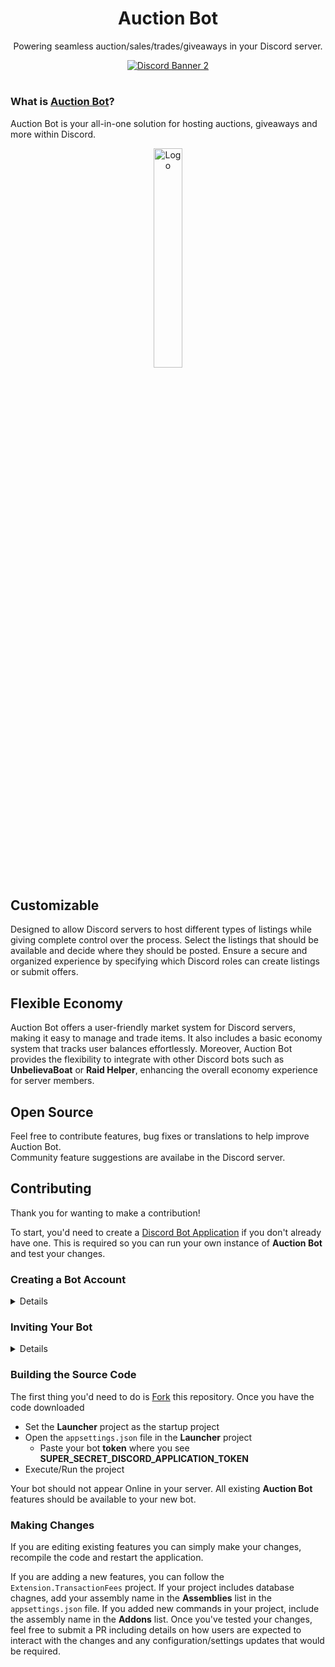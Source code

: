 <h1 align="center">Auction Bot</h1>
<p align="center">Powering seamless auction/sales/trades/giveaways in your Discord server.</p>
<div align="center">
  <a href="https://discord.gg/WmCpC8G">
    <img src="https://discordapp.com/api/guilds/392774790945046538/widget.png?style=banner2" alt="Discord Banner 2"/>
  </a>
</div>
<h1> </h1>

### What is [Auction Bot](https://auction-bot.github.io/docs/)?
Auction Bot is your all-in-one solution for hosting auctions, giveaways and more within Discord.

<div align="center">
  <img alt="Logo" src="https://github.com/Anu6is/Agora.Addons.Disqord/assets/4596077/1941bda7-516e-4a79-8063-b768680f182c" style="width: 30%"/>
</div>

## Customizable
Designed to allow Discord servers to host different types of listings while giving complete control over the process. 
Select the listings that should be available and decide where they should be posted. 
Ensure a secure and organized experience by specifying which Discord roles can create listings or submit offers.

## Flexible Economy
Auction Bot offers a user-friendly market system for Discord servers, making it easy to manage and trade items. 
It also includes a basic economy system that tracks user balances effortlessly. 
Moreover, Auction Bot provides the flexibility to integrate with other Discord bots such as **UnbelievaBoat** or **Raid Helper**, enhancing the overall economy experience for server members.

## Open Source
Feel free to contribute features, bug fixes or translations to help improve Auction Bot.  
Community feature suggestions are availabe in the Discord server.

## Contributing
Thank you for wanting to make a contribution!

To start, you'd need to create a [Discord Bot Application](https://discord.com/developers/applications) if you don't already have one. This is required so you can run your own instance of **Auction Bot** and test your changes.
### Creating a Bot Account 
<details>
- Make sure you are logged on to the [Discord website](https://discord.com/).
- Navigate to the [application page](https://discord.com/developers/applications)
- Click on the “**New Application**” button.
- Give the application a name and click “**Create**”.
- Navigate to the “**Bot**” tab to configure it.
- Copy the **token** using the “Copy” button and store it later.  
And that’s it. You now have a bot account that you can invite to a server.
</details>

### Inviting Your Bot 
<details>
Continuing from where you left off above

- Go to the “**OAuth2**” tab.
- Scroll to the **OAuth2 URL Generator**.
- Tick the “bot” checkbox under “scopes”.
- Tick the permissions required for the bot under “Bot Permissions”.
  * Read Messages
  * Send Messages
  * Send Messages in Threads
  * Create Public Threads
  * Manage Threads
  * Embed Links
  * Use External Emoji
  * Use Application Commands
- Now the resulting URL can be used to add your bot to a server. Copy and paste the URL into your browser, choose a server to invite the bot to, and click “Authorize”.  
</details>

### Building the Source Code
The first thing you'd need to do is [Fork](https://docs.github.com/en/pull-requests/collaborating-with-pull-requests/working-with-forks/fork-a-repo) this repository.
Once you have the code downloaded 
- Set the **Launcher** project as the startup project
- Open the `appsettings.json` file in the **Launcher** project
   * Paste your bot **token** where you see **SUPER_SECRET_DISCORD_APPLICATION_TOKEN**
- Execute/Run the project

Your bot should not appear Online in your server. All existing **Auction Bot** features should be available to your new bot.

### Making Changes
If you are editing existing features you can simply make your changes, recompile the code and restart the application.  

If you are adding a new features, you can follow the `Extension.TransactionFees` project. If your project includes database chagnes, add your assembly name in the **Assemblies** list in the `appsettings.json` file. If you added new commands in your project, include the assembly name in the **Addons** list. Once you've tested your changes, feel free to submit a PR including details on how users are expected to interact with the changes and any configuration/settings updates that would be required.
